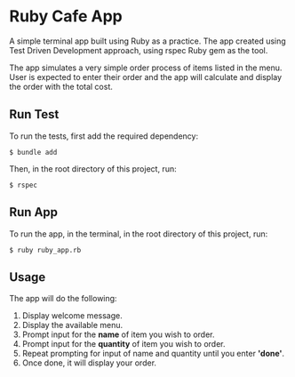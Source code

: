 # Ruby Cafe App

A simple terminal app built using Ruby as a practice. The app created using Test Driven Development approach, using rspec Ruby gem as the tool.

The app simulates a very simple order process of items listed in the menu. User is expected to enter their order and the app will calculate and display the order with the total cost.

## Run Test

To run the tests, first add the required dependency:  

```
$ bundle add
```

Then, in the root directory of this project, run:
```
$ rspec
```

## Run App

To run the app, in the terminal, in the root directory of this project, run:
```
$ ruby ruby_app.rb
```

## Usage

The app will do the following:

1. Display welcome message.
1. Display the available menu.
1. Prompt input for the **name** of item you wish to order.
1. Prompt input for the **quantity** of item you wish to order.
1. Repeat prompting for input of name and quantity until you enter **'done'**.
1. Once done, it will display your order.